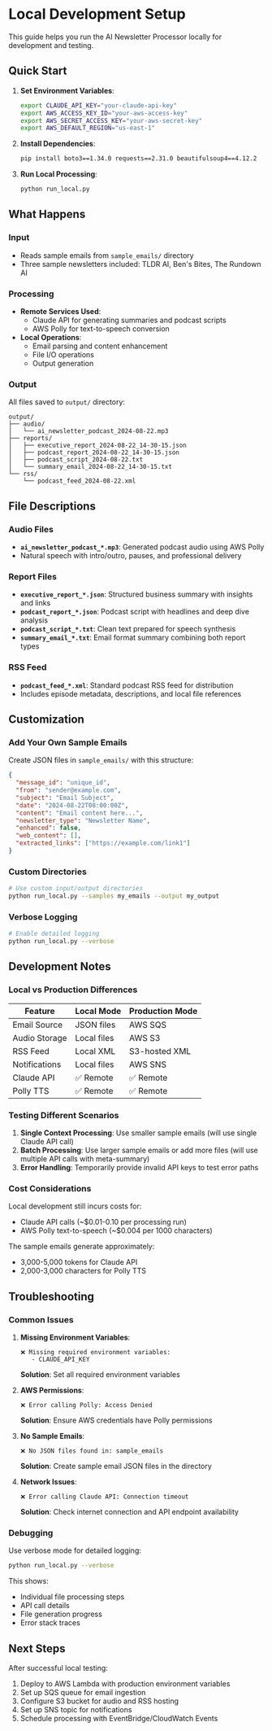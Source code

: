 # Local Development Setup

This guide helps you run the AI Newsletter Processor locally for development and testing.

## Quick Start

1. **Set Environment Variables**:
   ```bash
   export CLAUDE_API_KEY="your-claude-api-key"
   export AWS_ACCESS_KEY_ID="your-aws-access-key"
   export AWS_SECRET_ACCESS_KEY="your-aws-secret-key"
   export AWS_DEFAULT_REGION="us-east-1"
   ```

2. **Install Dependencies**:
   ```bash
   pip install boto3==1.34.0 requests==2.31.0 beautifulsoup4==4.12.2
   ```

3. **Run Local Processing**:
   ```bash
   python run_local.py
   ```

## What Happens

### Input
- Reads sample emails from `sample_emails/` directory
- Three sample newsletters included: TLDR AI, Ben's Bites, The Rundown AI

### Processing
- **Remote Services Used**:
  - Claude API for generating summaries and podcast scripts
  - AWS Polly for text-to-speech conversion
- **Local Operations**:
  - Email parsing and content enhancement
  - File I/O operations
  - Output generation

### Output
All files saved to `output/` directory:

```
output/
├── audio/
│   └── ai_newsletter_podcast_2024-08-22.mp3
├── reports/
│   ├── executive_report_2024-08-22_14-30-15.json
│   ├── podcast_report_2024-08-22_14-30-15.json
│   ├── podcast_script_2024-08-22.txt
│   └── summary_email_2024-08-22_14-30-15.txt
└── rss/
    └── podcast_feed_2024-08-22.xml
```

## File Descriptions

### Audio Files
- **`ai_newsletter_podcast_*.mp3`**: Generated podcast audio using AWS Polly
- Natural speech with intro/outro, pauses, and professional delivery

### Report Files
- **`executive_report_*.json`**: Structured business summary with insights and links
- **`podcast_report_*.json`**: Podcast script with headlines and deep dive analysis
- **`podcast_script_*.txt`**: Clean text prepared for speech synthesis
- **`summary_email_*.txt`**: Email format summary combining both report types

### RSS Feed
- **`podcast_feed_*.xml`**: Standard podcast RSS feed for distribution
- Includes episode metadata, descriptions, and local file references

## Customization

### Add Your Own Sample Emails

Create JSON files in `sample_emails/` with this structure:

```json
{
  "message_id": "unique_id",
  "from": "sender@example.com",
  "subject": "Email Subject",
  "date": "2024-08-22T08:00:00Z",
  "content": "Email content here...",
  "newsletter_type": "Newsletter Name",
  "enhanced": false,
  "web_content": [],
  "extracted_links": ["https://example.com/link1"]
}
```

### Custom Directories

```bash
# Use custom input/output directories
python run_local.py --samples my_emails --output my_output
```

### Verbose Logging

```bash
# Enable detailed logging
python run_local.py --verbose
```

## Development Notes

### Local vs Production Differences

| Feature | Local Mode | Production Mode |
|---------|------------|-----------------|
| Email Source | JSON files | AWS SQS |
| Audio Storage | Local files | AWS S3 |
| RSS Feed | Local XML | S3-hosted XML |
| Notifications | Local files | AWS SNS |
| Claude API | ✅ Remote | ✅ Remote |
| Polly TTS | ✅ Remote | ✅ Remote |

### Testing Different Scenarios

1. **Single Context Processing**: Use smaller sample emails (will use single Claude API call)
2. **Batch Processing**: Use larger sample emails or add more files (will use multiple API calls with meta-summary)
3. **Error Handling**: Temporarily provide invalid API keys to test error paths

### Cost Considerations

Local development still incurs costs for:
- Claude API calls (~$0.01-0.10 per processing run)
- AWS Polly text-to-speech (~$0.004 per 1000 characters)

The sample emails generate approximately:
- 3,000-5,000 tokens for Claude API
- 2,000-3,000 characters for Polly TTS

## Troubleshooting

### Common Issues

1. **Missing Environment Variables**:
   ```
   ❌ Missing required environment variables:
      - CLAUDE_API_KEY
   ```
   **Solution**: Set all required environment variables

2. **AWS Permissions**:
   ```
   ❌ Error calling Polly: Access Denied
   ```
   **Solution**: Ensure AWS credentials have Polly permissions

3. **No Sample Emails**:
   ```
   ❌ No JSON files found in: sample_emails
   ```
   **Solution**: Create sample email JSON files in the directory

4. **Network Issues**:
   ```
   ❌ Error calling Claude API: Connection timeout
   ```
   **Solution**: Check internet connection and API endpoint availability

### Debugging

Use verbose mode for detailed logging:
```bash
python run_local.py --verbose
```

This shows:
- Individual file processing steps
- API call details
- File generation progress
- Error stack traces

## Next Steps

After successful local testing:

1. Deploy to AWS Lambda with production environment variables
2. Set up SQS queue for email ingestion
3. Configure S3 bucket for audio and RSS hosting
4. Set up SNS topic for notifications
5. Schedule processing with EventBridge/CloudWatch Events